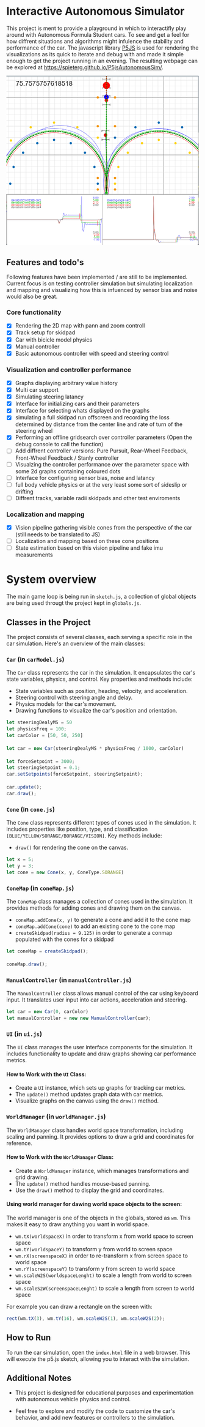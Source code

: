 
# Interactive Autonomous Simulator

This project is ment to provide a playground in which to interactifly play around with Autonomous Formula Student cars. To see and get a feel for how diffrent situations and algorithms might infulence the stability and performance of the car. 
The javascript library [P5JS](https://p5js.org/) is used for rendering the visualizations as its quick to iterate and debug with and made it simple enough to get the project running in an evening. The resulting webpage can be explored at https://spieterg.github.io/P5jsAutonomousSim/.

![screenshot](Screenshot_2023-09-11.png "screenshot")

## Features and todo's
Following features have been implemented / are still to be implemented. Current focus is on testing controller simulation but simulating localization and mapping and visualizing how this is infuenced by sensor bias and noise would also be great. 

### Core functionality
- [x] Rendering the 2D map with pann and zoom controll
- [x] Track setup for skidpad
- [x] Car with bicicle model physics
- [x] Manual controller
- [x] Basic autonomous controller with speed and steering control

### Visualization and controller performance
- [x] Graphs displaying arbitrary value history
- [x] Multi car support
- [x] Simulating steering latancy
- [X] Interface for initializing cars and their parameters 
- [x] Interface for selecting whats displayed on the graphs
- [x] simulating a full skidpad run offscreen and recording the loss determined by distance from the center line and rate of turn of the steering wheel
- [X] Performing an offline gridsearch over controller parameters (Open the debug console to call the function)
- [ ] Add diffrent controller versions: Pure Pursuit, Rear-Wheel Feedback, Front-Wheel Feedback / Stanly controller
- [ ] Visualzing the controller performance over the parameter space with some 2d graphs containing coloured dots
- [ ] Interface for configuring sensor bias, noise and latancy
- [ ] full body vehicle physics or at the very least some sort of sideslip or drifting
- [ ] Diffrent tracks, variable radii skidpads and other test enviroments

### Localization and mapping
- [x] Vision pipeline gathering visible cones from the perspective of the car (still needs to be translated to JS)
- [ ] Localization and mapping based on these cone positions
- [ ] State estimation based on this vision pipeline and fake imu measurements

# System overview

The main game loop is being run in `sketch.js`, a collection of global objects are being used througt the project kept in `globals.js`.

## Classes in the Project

The project consists of several classes, each serving a specific role in the car simulation. Here's an overview of the main classes:

### `Car` (in `carModel.js`)

The `Car` class represents the car in the simulation. It encapsulates the car's state variables, physics, and control. Key properties and methods include:

- State variables such as position, heading, velocity, and acceleration.
- Steering control with steering angle and delay.
- Physics models for the car's movement.
- Drawing functions to visualize the car's position and orientation.

```js
let steeringDealyMS = 50
let physicsFreq = 100;
let carColor = [50, 50, 250]

let car = new Car(steeringDealyMS * physicsFreq / 1000, carColor)

let forceSetpoint = 3000;
let steeringSetpoint = 0.1;
car.setSetpoints(forceSetpoint, steeringSetpoint);

car.update();
car.draw();
```

### `Cone` (in `cone.js`)

The `Cone` class represents different types of cones used in the simulation. It includes properties like position, type, and classification `[BLUE/YELLOW/SORANGE/BORANGE/VISION]`. Key methods include:

- `draw()` for rendering the cone on the canvas.

```js
let x = 5;
let y = 3;
let cone = new Cone(x, y, ConeType.SORANGE)
```

### `ConeMap` (in `coneMap.js`)

The `ConeMap` class manages a collection of cones used in the simulation. It provides methods for adding cones and drawing them on the canvas.

* `coneMap.addCone(x, y)` to generate a cone and add it to the cone map
* `coneMap.addCone(cone)` to add an existing cone to the cone map
* `createSkidpad(radius = 9.125)` in order to generate a conmap populated with the cones for a skidpad

```js
let coneMap = createSkidpad();

coneMap.draw();
```

### `ManualController` (in `manualController.js`)

The `ManualController` class allows manual control of the car using keyboard input. It translates user input into car actions, acceleration and steering.

```js 
let car = new Car(0, carColor)
let manualController = new new ManualController(car);
```

###  `UI` (in `ui.js`)

The `UI` class manages the user interface components for the simulation. It includes functionality to update and draw graphs showing car performance metrics.

#### How to Work with the `UI` Class:

- Create a `UI` instance, which sets up graphs for tracking car metrics.
- The `update()` method updates graph data with car metrics.
- Visualize graphs on the canvas using the `draw()` method.

### `WorldManager` (in `worldManager.js`)

The `WorldManager` class handles world space transformation, including scaling and panning. It provides options to draw a grid and coordinates for reference.

#### How to Work with the `WorldManager` Class:

- Create a `WorldManager` instance, which manages transformations and grid drawing.
- The `update()` method handles mouse-based panning.
- Use the `draw()` method to display the grid and coordinates.

#### Using world manager for dawing world space objects to the screen:

The world manager is one of the objects in the globals, stored as `wm`. This makes it easy to draw anything you want in world space.

- `wm.tX(worldspaceX)` in order to transform x from world space to screen space
- `wm.tY(worldspaceY)` to transform y from world to screen space
- `wm.rX(screenspaceX)` in order to re-transform x from screen space to world space
- `wm.rY(screenspaceY)` to transform y from screen to world space
- `wm.scaleW2S(worldspaceLenght)` to scale a length from world to screen space
- `wm.scaleS2W(screenspaceLenght)` to scale a length from screen to world space

For example you can draw a rectangle on the screen with:
```js
rect(wm.tX(3), wm.tY(16), wm.scaleW2S(1), wm.scaleW2S(2));
```

## How to Run

To run the car simulation, open the `index.html` file in a web browser. This will execute the p5.js sketch, allowing you to interact with the simulation.

## Additional Notes

- This project is designed for educational purposes and experimentation with autonomous vehicle physics and control.

- Feel free to explore and modify the code to customize the car's behavior, and add new features or controllers to the simulation.

